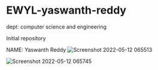 # EWYL-yaswanth-reddy

dept: computer science and engineering
 


Initial repository

NAME: Yaswanth Reddy
![Screenshot 2022-05-12 065513](https://user-images.githubusercontent.com/87346354/167973981-86b35f2b-a32f-497f-89ae-8a1d00e3ca8f.png)

![Screenshot 2022-05-12 065745](https://user-images.githubusercontent.com/87346354/167974222-0fe85915-862a-4f49-9138-0a117cb50889.png)
